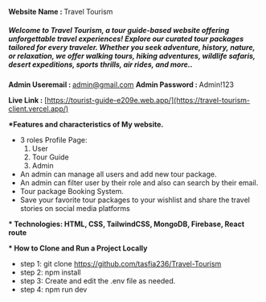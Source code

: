 <strong> Website Name : </strong> Travel Tourism
##### Welcome to Travel Tourism, a tour guide-based website offering unforgettable travel experiences! Explore our curated tour packages tailored for every traveler. Whether you seek adventure, history, nature, or relaxation, we offer walking tours, hiking adventures, wildlife safaris, desert expeditions, sports thrills, air rides, and more..

<strong> Admin Useremail : </strong> admin@gmail.com
<strong> Admin Password : </strong> Admin!123 

<strong> Live Link : </strong> [https://tourist-guide-e209e.web.app/](https://travel-tourism-client.vercel.app/)

<strong> *Features and characteristics of My website. </strong>

* 3 roles Profile Page:
    1. User
    2. Tour Guide
    3. Admin
* An admin can manage all users and add new tour package.
* An admin can filter user by their role and also can search by their email.
* Tour package Booking System.
* Save your favorite tour packages to your wishlist and share the travel stories on social media platforms

<strong> * Technologies: </strong>
<strong> HTML, CSS, TailwindCSS, MongoDB, Firebase, React route </strong>

<strong> * How to Clone and Run a Project Locally </strong>
* step 1: git clone https://github.com/tasfia236/Travel-Tourism
* step 2: npm install
* step 3: Create and edit the .env file as needed.
* step 4: npm run dev
